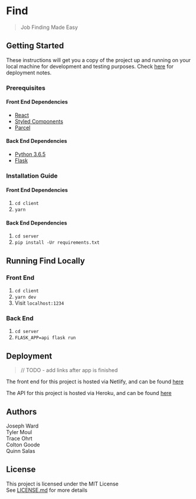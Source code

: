 # Find

> Job Finding Made Easy

## Getting Started

These instructions will get you a copy of the project up and running on your local machine for development and testing purposes. Check [here](#Deployment) for deployment notes.

### Prerequisites

#### Front End Dependencies

* [React](https://reactjs.org/)
* [Styled Components](https://www.styled-components.com/)
* [Parcel](https://parceljs.org/)

#### Back End Dependencies

* [Python 3.6.5](https://www.python.org/)
* [Flask](http://flask.pocoo.org/)

### Installation Guide

#### Front End Dependencies

1. `cd client`
2. `yarn`

#### Back End Dependencies

1. `cd server`
2. `pip install -Ur requirements.txt`

## Running Find Locally

### Front End

1. `cd client`
2. `yarn dev`
3. Visit `localhost:1234`

### Back End

1. `cd server`
2. `FLASK_APP=api flask run`

## Deployment

> // TODO - add links after app is finished

The front end for this project is hosted via Netlify, and can be found [here]()

The API for this project is hosted via Heroku, and can be found [here]()

## Authors

Joseph Ward  
Tyler Moul  
Trace Ohrt  
Colton Goode  
Quinn Salas  

## License

This project is licensed under the MIT License  
See [LICENSE.md](LICENSE.md) for more details
